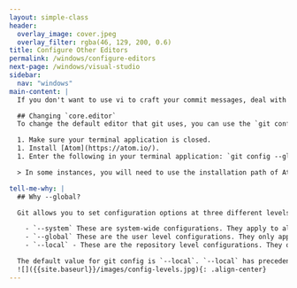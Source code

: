 ```yaml
---
layout: simple-class
header:
  overlay_image: cover.jpeg
  overlay_filter: rgba(46, 129, 200, 0.6)
title: Configure Other Editors
permalink: /windows/configure-editors
next-page: /windows/visual-studio
sidebar:
  nav: "windows"
main-content: |
  If you don't want to use vi to craft your commit messages, deal with `rebase`s, or other aspects of Git, you are in luck. Changing your default editor is pretty simple, just following the instructions below:

  ## Changing `core.editor`
  To change the default editor that git uses, you can use the `git config core.editor` setting. Every text editor is assigned to the `core.editor` setting differently, but thankfully there is a [GitHub Help](https://help.github.com/articles/associating-text-editors-with-git/) article about how to associate a specific editor as your default editor. Using the [Atom](https://atom.io/) text editor as an example it would look something like this:

  1. Make sure your terminal application is closed.
  1. Install [Atom](https://atom.io/).
  1. Enter the following in your terminal application: `git config --global core.editor "atom --wait"`.

  > In some instances, you will need to use the installation path of Atom when setting the config settings.   

tell-me-why: |
  ## Why --global?

  Git allows you to set configuration options at three different levels.

    - `--system` These are system-wide configurations. They apply to all users on this computer.
    - `--global` These are the user level configurations. They only apply to your user account and will be applied to every repository you create or clone under your account.
    - `--local` - These are the repository level configurations. They only apply to the specific repository where they are set.

  The default value for git config is `--local`. `--local` has precedence so setting something at the local level will override settings at global or system level.
  ![]({{site.baseurl}}/images/config-levels.jpg){: .align-center}
---
```

